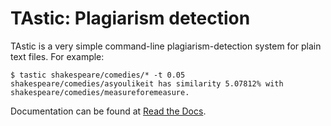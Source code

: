 TAstic: Plagiarism detection
============================

TAstic is a very simple command-line plagiarism-detection system for plain text
files.  For example:

~~~
$ tastic shakespeare/comedies/* -t 0.05
shakespeare/comedies/asyoulikeit has similarity 5.07812% with shakespeare/comedies/measureforemeasure.
~~~

Documentation can be found at
[Read the Docs](http://tastic.readthedocs.io/en/latest/).
